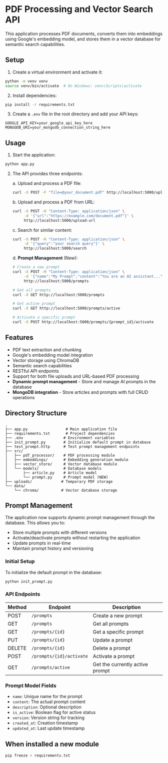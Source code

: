 # PDF Processing and Vector Search API

This application processes PDF documents, converts them into embeddings using Google's embedding model, and stores them in a vector database for semantic search capabilities.

## Setup

1. Create a virtual environment and activate it:

```bash
python -m venv venv
source venv/bin/activate  # On Windows: venv\Scripts\activate
```

2. Install dependencies:

```bash
pip install -r requirements.txt
```

3. Create a `.env` file in the root directory and add your API keys:

```
GOOGLE_API_KEY=your_google_api_key_here
MONGODB_URI=your_mongodb_connection_string_here
```

## Usage

1. Start the application:

```bash
python app.py
```

2. The API provides three endpoints:

   a. Upload and process a PDF file:

   ```bash
   curl -X POST -F "file=@your_document.pdf" http://localhost:5000/upload
   ```

   b. Upload and process a PDF from URL:

   ```bash
   curl -X POST -H "Content-Type: application/json" \
        -d '{"url":"https://example.com/document.pdf"}' \
        http://localhost:5000/upload-url
   ```

   c. Search for similar content:

   ```bash
   curl -X POST -H "Content-Type: application/json" \
        -d '{"query":"your search query"}' \
        http://localhost:5000/search
   ```

   d. **Prompt Management** (New):

   ```bash
   # Create a new prompt
   curl -X POST -H "Content-Type: application/json" \
        -d '{"name":"My Prompt","content":"You are an AI assistant..."}' \
        http://localhost:5000/prompts

   # Get all prompts
   curl -X GET http://localhost:5000/prompts

   # Get active prompt
   curl -X GET http://localhost:5000/prompts/active

   # Activate a specific prompt
   curl -X POST http://localhost:5000/prompts/{prompt_id}/activate
   ```

## Features

- PDF text extraction and chunking
- Google's embedding model integration
- Vector storage using ChromaDB
- Semantic search capabilities
- RESTful API endpoints
- Support for both file uploads and URL-based PDF processing
- **Dynamic prompt management** - Store and manage AI prompts in the database
- **MongoDB integration** - Store articles and prompts with full CRUD operations

## Directory Structure

```
.
├── app.py                 # Main application file
├── requirements.txt       # Project dependencies
├── .env                  # Environment variables
├── init_prompt.py        # Initialize default prompt in database
├── test_prompt.http      # Test prompt management endpoints
├── src/
│   ├── pdf_processor/    # PDF processing module
│   ├── embeddings/       # Embedding generation module
│   ├── vector_store/     # Vector database module
│   └── models/           # Database models
│       ├── article.py    # Article model
│       └── prompt.py     # Prompt model (NEW)
├── uploads/             # Temporary PDF storage
└── data/
    └── chroma/          # Vector database storage
```

## Prompt Management

The application now supports dynamic prompt management through the database. This allows you to:

- Store multiple prompts with different versions
- Activate/deactivate prompts without restarting the application
- Update prompts in real-time
- Maintain prompt history and versioning

### Initial Setup

To initialize the default prompt in the database:

```bash
python init_prompt.py
```

### API Endpoints

| Method | Endpoint                 | Description                     |
| ------ | ------------------------ | ------------------------------- |
| POST   | `/prompts`               | Create a new prompt             |
| GET    | `/prompts`               | Get all prompts                 |
| GET    | `/prompts/{id}`          | Get a specific prompt           |
| PUT    | `/prompts/{id}`          | Update a prompt                 |
| DELETE | `/prompts/{id}`          | Delete a prompt                 |
| POST   | `/prompts/{id}/activate` | Activate a prompt               |
| GET    | `/prompts/active`        | Get the currently active prompt |

### Prompt Model Fields

- `name`: Unique name for the prompt
- `content`: The actual prompt content
- `description`: Optional description
- `is_active`: Boolean flag for active status
- `version`: Version string for tracking
- `created_at`: Creation timestamp
- `updated_at`: Last update timestamp

## When installed a new module

```bash
pip freeze > requirements.txt
```
